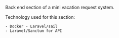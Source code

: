 Back end section of a mini vacation request system.

Technology used for this section:

    - Docker - Laravel/sail
    - Laravel/Sanctum for API
